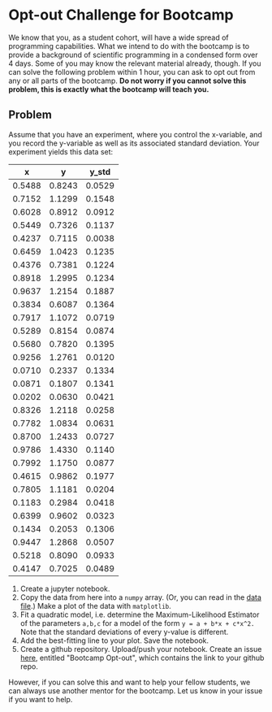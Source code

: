# Opt-out Challenge for Bootcamp

We know that you, as a student cohort, will have a wide spread of programming capabilities. What we intend to do with the bootcamp is to provide a background of scientific programming in a condensed form over 4 days. Some of you may know the relevant material already, though. If you can solve the following problem within 1 hour, you can ask to opt out from any or all parts of the bootcamp. **Do not worry if you cannot solve this problem, this is exactly what the bootcamp will teach you.**

## Problem

Assume that you have an experiment, where you control the x-variable, and you record the y-variable as well as its associated standard deviation. Your experiment yields this data set:

| x | y | y_std |
|---|---|--------|
| 0.5488 | 0.8243 | 0.0529 |
| 0.7152 | 1.1299 | 0.1548 |
| 0.6028 | 0.8912 | 0.0912 |
| 0.5449 | 0.7326 | 0.1137 |
| 0.4237 | 0.7115 | 0.0038 |
| 0.6459 | 1.0423 | 0.1235 |
| 0.4376 | 0.7381 | 0.1224 |
| 0.8918 | 1.2995 | 0.1234 |
| 0.9637 | 1.2154 | 0.1887 |
| 0.3834 | 0.6087 | 0.1364 |
| 0.7917 | 1.1072 | 0.0719 |
| 0.5289 | 0.8154 | 0.0874 |
| 0.5680 | 0.7820 | 0.1395 |
| 0.9256 | 1.2761 | 0.0120 |
| 0.0710 | 0.2337 | 0.1334 |
| 0.0871 | 0.1807 | 0.1341 |
| 0.0202 | 0.0630 | 0.0421 |
| 0.8326 | 1.2118 | 0.0258 |
| 0.7782 | 1.0834 | 0.0631 |
| 0.8700 | 1.2433 | 0.0727 |
| 0.9786 | 1.4330 | 0.1140 |
| 0.7992 | 1.1750 | 0.0877 |
| 0.4615 | 0.9862 | 0.1977 |
| 0.7805 | 1.1181 | 0.0204 |
| 0.1183 | 0.2984 | 0.0418 |
| 0.6399 | 0.9602 | 0.0323 |
| 0.1434 | 0.2053 | 0.1306 |
| 0.9447 | 1.2868 | 0.0507 |
| 0.5218 | 0.8090 | 0.0933 |
| 0.4147 | 0.7025 | 0.0489 |

1. Create a jupyter notebook.
2. Copy the data from here into a `numpy` array. (Or, you can read in the [data file](https://github.com/pmelchior/usrp-sciprog/blob/master/data.txt).) Make a plot of the data with `matplotlib`. 
3. Fit a quadratic model, i.e. determine the Maximum-Likelihood Estimator of the parameters `a,b,c` for a model of the form `y = a + b*x + c*x^2.` Note that the standard deviations of every y-value is different. 
4. Add the best-fitting line to your plot. Save the notebook.
5. Create a github repository. Upload/push your notebook. Create an issue [here](https://github.com/pmelchior/usrp-sciprog/issues), entitled "Bootcamp Opt-out", which contains the link to your github repo.

However, if you can solve this and want to help your fellow students, we can always use another mentor for the bootcamp. Let us know in your issue if you want to help.

